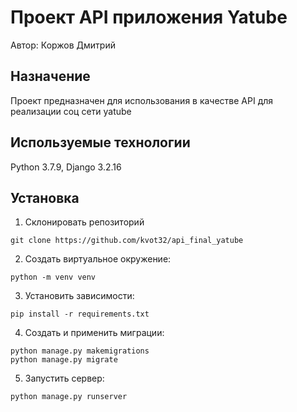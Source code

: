 # Проект API приложения Yatube 
Автор: Коржов Дмитрий
## Назначение
Проект предназначен для использования в качестве API для реализации соц сети yatube


## Используемые технологии
Python 3.7.9, Django 3.2.16

## Установка

1. Склонировать репозиторий 
```
git clone https://github.com/kvot32/api_final_yatube
```

2. Создать виртуальное окружение:
```
python -m venv venv
```

3. Установить зависимости:
```
pip install -r requirements.txt
```

4. Создать и применить миграции:
```
python manage.py makemigrations
python manage.py migrate
```

5. Запустить сервер: 
```
python manage.py runserver
```